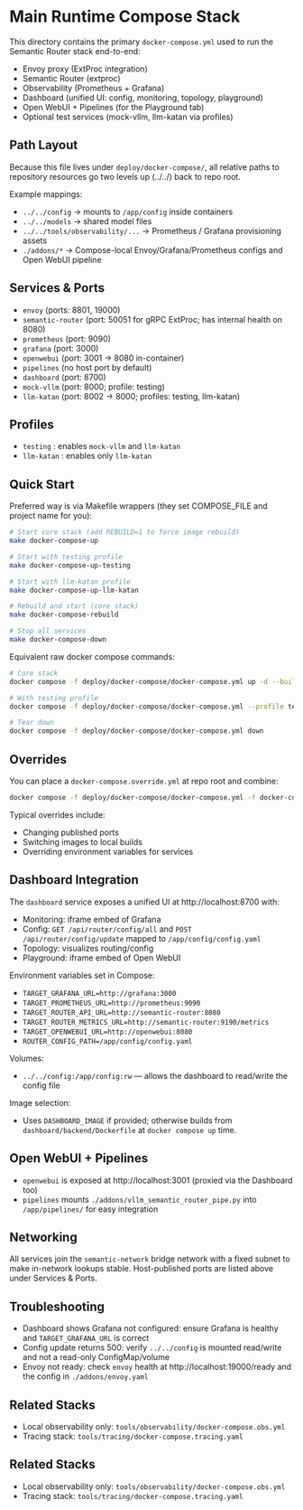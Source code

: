 # Main Runtime Compose Stack

This directory contains the primary `docker-compose.yml` used to run the Semantic Router stack end-to-end:

- Envoy proxy (ExtProc integration)
- Semantic Router (extproc)
- Observability (Prometheus + Grafana)
- Dashboard (unified UI: config, monitoring, topology, playground)
- Open WebUI + Pipelines (for the Playground tab)
- Optional test services (mock-vllm, llm-katan via profiles)

## Path Layout

Because this file lives under `deploy/docker-compose/`, all relative paths to repository resources go two levels up (../../) back to repo root.

Example mappings:

- `../../config` -> mounts to `/app/config` inside containers
- `../../models` -> shared model files
- `../../tools/observability/...` -> Prometheus / Grafana provisioning assets
- `./addons/*` -> Compose-local Envoy/Grafana/Prometheus configs and Open WebUI pipeline

## Services & Ports

- `envoy` (ports: 8801, 19000)
- `semantic-router` (port: 50051 for gRPC ExtProc; has internal health on 8080)
- `prometheus` (port: 9090)
- `grafana` (port: 3000)
- `openwebui` (port: 3001 → 8080 in-container)
- `pipelines` (no host port by default)
- `dashboard` (port: 8700)
- `mock-vllm` (port: 8000; profile: testing)
- `llm-katan` (port: 8002 → 8000; profiles: testing, llm-katan)

## Profiles

- `testing` : enables `mock-vllm` and `llm-katan`
- `llm-katan` : enables only `llm-katan`

## Quick Start

Preferred way is via Makefile wrappers (they set COMPOSE_FILE and project name for you):

```bash
# Start core stack (add REBUILD=1 to force image rebuild)
make docker-compose-up

# Start with testing profile
make docker-compose-up-testing

# Start with llm-katan profile
make docker-compose-up-llm-katan

# Rebuild and start (core stack)
make docker-compose-rebuild

# Stop all services
make docker-compose-down
```

Equivalent raw docker compose commands:

```bash
# Core stack
docker compose -f deploy/docker-compose/docker-compose.yml up -d --build

# With testing profile
docker compose -f deploy/docker-compose/docker-compose.yml --profile testing up -d --build

# Tear down
docker compose -f deploy/docker-compose/docker-compose.yml down
```

## Overrides

You can place a `docker-compose.override.yml` at repo root and combine:

```bash
docker compose -f deploy/docker-compose/docker-compose.yml -f docker-compose.override.yml up -d
```

Typical overrides include:

- Changing published ports
- Switching images to local builds
- Overriding environment variables for services

## Dashboard Integration

The `dashboard` service exposes a unified UI at http://localhost:8700 with:

- Monitoring: iframe embed of Grafana
- Config: `GET /api/router/config/all` and `POST /api/router/config/update` mapped to `/app/config/config.yaml`
- Topology: visualizes routing/config
- Playground: iframe embed of Open WebUI

Environment variables set in Compose:

- `TARGET_GRAFANA_URL=http://grafana:3000`
- `TARGET_PROMETHEUS_URL=http://prometheus:9090`
- `TARGET_ROUTER_API_URL=http://semantic-router:8080`
- `TARGET_ROUTER_METRICS_URL=http://semantic-router:9190/metrics`
- `TARGET_OPENWEBUI_URL=http://openwebui:8080`
- `ROUTER_CONFIG_PATH=/app/config/config.yaml`

Volumes:

- `../../config:/app/config:rw` — allows the dashboard to read/write the config file

Image selection:

- Uses `DASHBOARD_IMAGE` if provided; otherwise builds from `dashboard/backend/Dockerfile` at `docker compose up` time.

## Open WebUI + Pipelines

- `openwebui` is exposed at http://localhost:3001 (proxied via the Dashboard too)
- `pipelines` mounts `./addons/vllm_semantic_router_pipe.py` into `/app/pipelines/` for easy integration

## Networking

All services join the `semantic-network` bridge network with a fixed subnet to make in-network lookups stable. Host-published ports are listed above under Services & Ports.

## Troubleshooting

- Dashboard shows Grafana not configured: ensure Grafana is healthy and `TARGET_GRAFANA_URL` is correct
- Config update returns 500: verify `../../config` is mounted read/write and not a read-only ConfigMap/volume
- Envoy not ready: check `envoy` health at http://localhost:19000/ready and the config in `./addons/envoy.yaml`

## Related Stacks

- Local observability only: `tools/observability/docker-compose.obs.yml`
- Tracing stack: `tools/tracing/docker-compose.tracing.yaml`

## Related Stacks

- Local observability only: `tools/observability/docker-compose.obs.yml`
- Tracing stack: `tools/tracing/docker-compose.tracing.yaml`
